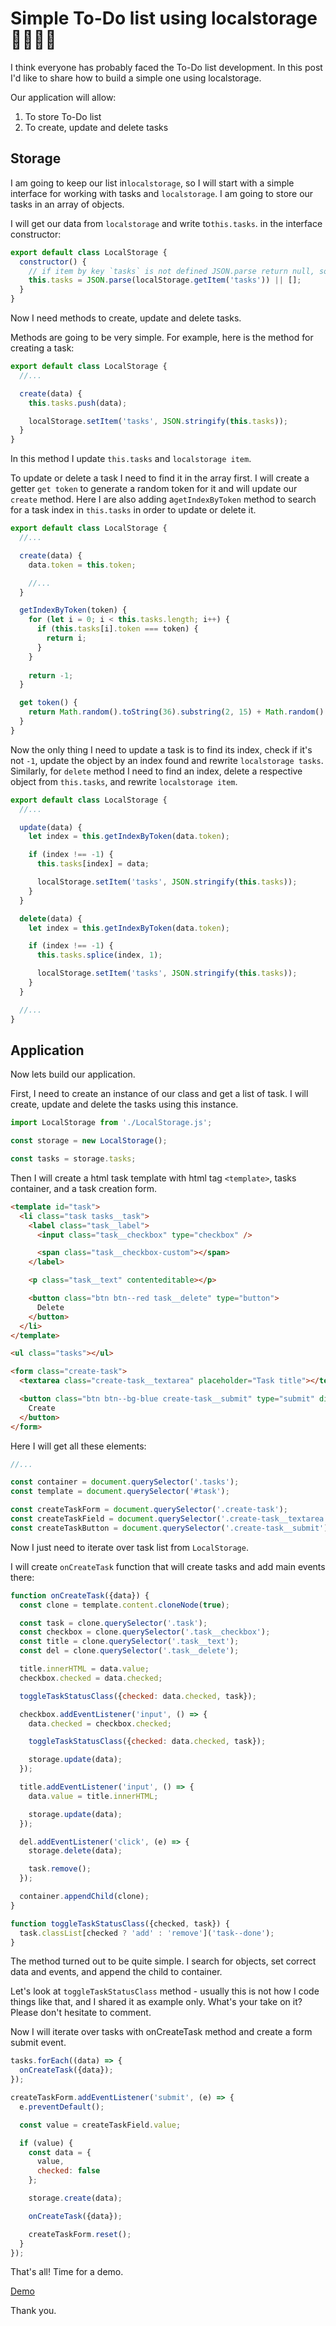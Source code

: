 # Simple To-Do list using localstorage 📝👨🏼‍💻

I think everyone has probably faced the To-Do list development. In this post I'd like to share how to build a simple one using localstorage. 

Our application will allow:

1. To store To-Do list
2. To create, update and delete tasks

## Storage

I am going to keep our list in`localstorage`, so I will start with a simple interface for working with tasks and `localstorage`. I am going to store our tasks in an array of objects. 

I will get our data from `localstorage` and write to`this.tasks`. in the interface constructor:

```javascript
export default class LocalStorage {
  constructor() {
    // if item by key `tasks` is not defined JSON.parse return null, so I use `or empty array`
    this.tasks = JSON.parse(localStorage.getItem('tasks')) || [];
  }
}
```

Now I need methods to create, update and delete tasks.

Methods are going to be very simple. For example, here is the method for creating a task:

```javascript
export default class LocalStorage {
  //...

  create(data) {
    this.tasks.push(data);

    localStorage.setItem('tasks', JSON.stringify(this.tasks));
  }
}
```

In this method I update `this.tasks` and `localstorage item`.

To update or delete a task I need to find it in the array first. I will create a getter `get token` to generate a random token for it and will update our `create` method. Here I are also adding a`getIndexByToken` method to search for a task index in `this.tasks` in order to update or delete it.

```javascript
export default class LocalStorage {
  //...

  create(data) {
    data.token = this.token;

    //...
  }

  getIndexByToken(token) {
    for (let i = 0; i < this.tasks.length; i++) {
      if (this.tasks[i].token === token) {
        return i;
      }
    }
      
    return -1;
  }

  get token() {
    return Math.random().toString(36).substring(2, 15) + Math.random().toString(36).substring(2, 15);
  }
}
```

Now the only thing I need to update a task is to find its index, check if it's not  `-1`, update the object by an index found and rewrite `localstorage tasks`. Similarly, for `delete` method I need to find an index, delete a respective object from `this.tasks`, and rewrite `localstorage item`.

```javascript
export default class LocalStorage {
  //...

  update(data) {
    let index = this.getIndexByToken(data.token);

    if (index !== -1) {
      this.tasks[index] = data;

      localStorage.setItem('tasks', JSON.stringify(this.tasks));
    }
  }

  delete(data) {
    let index = this.getIndexByToken(data.token);

    if (index !== -1) {
      this.tasks.splice(index, 1);

      localStorage.setItem('tasks', JSON.stringify(this.tasks));
    }
  }

  //...
}
```

## Application

Now lets build our application.

First, I need to create an instance of our class and get a list of task. I will create, update and delete the tasks using this instance.

```javascript
import LocalStorage from './LocalStorage.js';

const storage = new LocalStorage();

const tasks = storage.tasks;
```

Then I will create a html task template with html tag `<template>`, tasks container, and a task creation form.

```html
<template id="task">
  <li class="task tasks__task">
    <label class="task__label">
      <input class="task__checkbox" type="checkbox" />

      <span class="task__checkbox-custom"></span>
    </label>

    <p class="task__text" contenteditable></p>

    <button class="btn btn--red task__delete" type="button">
      Delete
    </button>
  </li>
</template>

<ul class="tasks"></ul>

<form class="create-task">
  <textarea class="create-task__textarea" placeholder="Task title"></textarea>

  <button class="btn btn--bg-blue create-task__submit" type="submit" disabled>
    Create
  </button>
</form>
```

Here I will get all these elements:

```javascript
//...

const container = document.querySelector('.tasks');
const template = document.querySelector('#task');

const createTaskForm = document.querySelector('.create-task');
const createTaskField = document.querySelector('.create-task__textarea');
const createTaskButton = document.querySelector('.create-task__submit');
```

Now I just need to iterate over task list from `LocalStorage`.

I will create `onCreateTask` function that will create tasks and add main events there:

```javascript
function onCreateTask({data}) {
  const clone = template.content.cloneNode(true);

  const task = clone.querySelector('.task');
  const checkbox = clone.querySelector('.task__checkbox');
  const title = clone.querySelector('.task__text');
  const del = clone.querySelector('.task__delete');

  title.innerHTML = data.value;
  checkbox.checked = data.checked;

  toggleTaskStatusClass({checked: data.checked, task});

  checkbox.addEventListener('input', () => {
    data.checked = checkbox.checked;

    toggleTaskStatusClass({checked: data.checked, task});

    storage.update(data);
  });

  title.addEventListener('input', () => {
    data.value = title.innerHTML;

    storage.update(data);
  });

  del.addEventListener('click', (e) => {
    storage.delete(data);

    task.remove();
  });

  container.appendChild(clone);
}

function toggleTaskStatusClass({checked, task}) {
  task.classList[checked ? 'add' : 'remove']('task--done');
}
```

The method turned out to be quite simple. I search for objects, set correct data and events, and append the child to container.

Let's look at  `toggleTaskStatusClass` method - usually this is not how I code things like that, and I shared it as example only. What's your take on it? Please don't hesitate to comment. 

Now I will iterate over tasks with onCreateTask method and create a form submit event.

```javascript
tasks.forEach((data) => {
  onCreateTask({data});
});

createTaskForm.addEventListener('submit', (e) => {
  e.preventDefault();

  const value = createTaskField.value;

  if (value) {
    const data = {
      value,
      checked: false
    };

    storage.create(data);

    onCreateTask({data});

    createTaskForm.reset();
  }
});
```

That's all! Time for a demo. 

[Demo](https://vladimirschneider.github.io/To-Do-List/)

Thank you.
